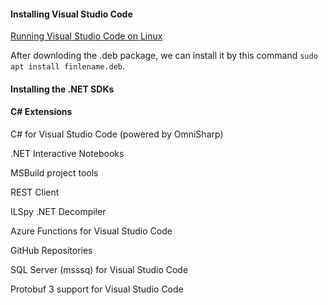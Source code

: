 #### Installing Visual Studio Code

[Running Visual Studio Code on Linux](https://code.visualstudio.com/docs/setup/linux)

After downloding the .deb package, we can install it by this command ```sudo apt install finlename.deb```.

#### Installing the .NET SDKs

#### C# Extensions

C# for Visual Studio Code (powered by OmniSharp)

.NET Interactive Notebooks

MSBuild project tools

REST Client

ILSpy .NET Decompiler

Azure Functions for Visual Studio Code

GitHub Repositories

SQL Server (msssq) for Visual Studio Code

Protobuf 3 support for Visual Studio Code
